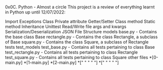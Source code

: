 0x0C. Python - Almost a circle
This project is a review of everything learnt in Python up until 12/07/2022:

Import
Exceptions
Class
Private attribute
Getter/Setter
Class method
Static method
Inheritance
Unittest
Read/Write file
args and kwargs
Serialization/Deserialization
JSON
File Structure
models
base.py - Contains the base class Base
rectangle.py - Contains the class Rectangle, a subclass of Base
square.py - Contains the class Square, a subclass of Rectangle
tests
test_models
test_base.py - Contains all tests pertaining to class Base
test_rectangle.py - Contains all tests pertaining to class Rectangle
test_square.py - Contains all tests pertaining to class Square
other files *[0-main.py] *[1-main.py] *[2-main.py] *[" " " " "] *[" " " " "]
